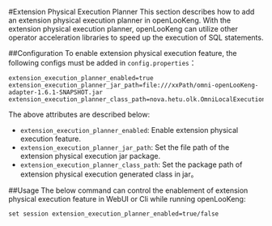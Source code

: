 #Extension Physical Execution Planner
This section describes how to add an extension physical execution planner in openLooKeng. With the extension physical execution planner, openLooKeng can utilize other operator acceleration libraries to speed up the execution of SQL statements.

##Configuration
To enable extension physical execution feature, the following configs must be added in
`config.properties`：

``` properties
extension_execution_planner_enabled=true
extension_execution_planner_jar_path=file:///xxPath/omni-openLooKeng-adapter-1.6.1-SNAPSHOT.jar
extension_execution_planner_class_path=nova.hetu.olk.OmniLocalExecutionPlanner
```

The above attributes are described below:

- `extension_execution_planner_enabled`: Enable extension physical execution feature.
- `extension_execution_planner_jar_path`: Set the file path of the extension physical execution jar package.
- `extension_execution_planner_class_path`: Set the package path of extension physical execution generated class in jar。


##Usage
The below command can control the enablement of extension physical execution feature in WebUI or Cli while running openLooKeng:
```
set session extension_execution_planner_enabled=true/false
```